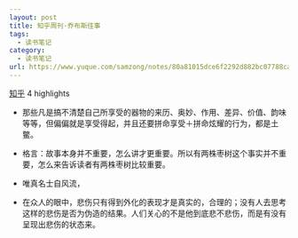 ```yaml
---
layout: post
title: 知乎周刊·乔布斯往事
tags:
  - 读书笔记
category:
  - 读书笔记
url: https://www.yuque.com/samzong/notes/80a81015dce6f2292d882bc07788ca4d
---
```


[知乎](https://www.amazon.cn/s/ref=as_li_ss_tl?_encoding=UTF8\&camp=536\&creative=3132\&field-keywords=%E7%9F%A5%E4%B9%8E%E5%91%A8%E5%88%8A%C2%B7%E4%B9%94%E5%B8%83%E6%96%AF%E5%BE%80%E4%BA%8B\&linkCode=ur2\&tag=llll1-23\&url=search-alias%3Dbooks)
4 highlights

- 那些凡是搞不清楚自己所享受的器物的来历、奥妙、作用、差异、价值、韵味等等，但偏偏就是享受得起，并且还要拼命享受＋拼命炫耀的行为，都是土鳖。

- 格言：故事本身并不重要，怎么讲才更重要。所以有两株枣树这个事实并不重要，怎么来告诉读者有两株枣树比较重要。

- 唯真名士自风流，

- 在众人的眼中，悲伤只有得到外化的表现才是真实的，合理的；没有人去思考这样的悲伤是否为伪造的结果。人们关心的不是他到底悲不悲伤，而是有没有呈现出悲伤的状态来。
